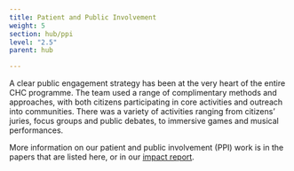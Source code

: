 ```yaml
---
title: Patient and Public Involvement
weight: 5
section: hub/ppi
level: "2.5"
parent: hub

---
```

A clear public engagement strategy has been at the very heart of the entire CHC programme. The team used a range of complimentary methods and approaches, with both citizens participating in core activities and outreach into communities.  There was a variety of activities ranging from citizens’ juries, focus groups and public debates, to immersive games and musical performances.  


More information on our patient and public involvement (PPI) work is in the papers that are listed here, or in our [impact report](https://www.chc-impact-report.co.uk/chc-hub).  
